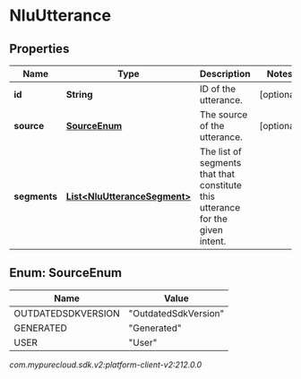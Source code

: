 # NluUtterance


## Properties

| Name | Type | Description | Notes |
| ------------ | ------------- | ------------- | ------------- |
| **id** | **String** | ID of the utterance. |  [optional] |
| **source** | [**SourceEnum**](#Enum--SourceEnum) | The source of the utterance. |  [optional] |
| **segments** | [**List&lt;NluUtteranceSegment&gt;**](NluUtteranceSegment) | The list of segments that that constitute this utterance for the given intent. |  |


## Enum: SourceEnum

| Name | Value |
| ---- | ----- |
| OUTDATEDSDKVERSION | &quot;OutdatedSdkVersion&quot; | 
| GENERATED | &quot;Generated&quot; | 
| USER | &quot;User&quot; | 




_com.mypurecloud.sdk.v2:platform-client-v2:212.0.0_

